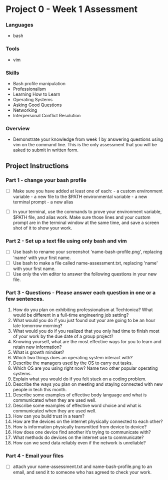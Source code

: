 # Project 0 - Week 1 Assessment

### Languages
- bash

### Tools
- vim

### Skills
- Bash profile manipulation
- Professionalism
- Learning How to Learn
- Operating Systems
- Asking Good Questions
- Networking
- Interpersonal Conflict Resolution

### Overview
- Demonstrate your knowledge from week 1 by answering questions using vim on the command line.  This is the only assessment that you will be asked to submit in written form.

## Project Instructions  

### Part 1 - change your bash profile
- [ ] Make sure you have added at least one of each: 
      - a custom environment variable
      - a new file to the $PATH environmental variable
      - a new terminal prompt
      - a new alias
- [ ] In your terminal, use the commands to prove your environment variable, $PATH file, and alias work.  Make sure those lines and your custom prompt are in the terminal window at the same time, and save a screen shot of it to show your work. 


### Part 2 - Set up a text file using only bash and vim
- [ ] Use bash to rename your screenshot 'name-bash-profile.png', replacing 'name' with your first name.
- [ ] Use bash to make a file called name-assessment.txt, replacing 'name' with your first name.
- [ ] Use only the vim editor to answer the following questions in your new file.

### Part 3 - Questions - Please answer each question in one or a few sentences.
1. How do you plan on exhibiting professionalism at Techtonica?  What would be different in a full-time engineering job setting?
1. What would you do if you just found out your are going to be an hour late tomorrow morning?
1. What would you do if you realized that you only had time to finish most of your work by the due date of a group project?
1. Knowing yourself, what are the most effective ways for you to learn and retain new information?
1. What is growth mindset?
1. Which two things does an operating system interact with?
1. Describe the managers used by the OS to carry out tasks.
1. Which OS are you using right now?  Name two other popular operating systems.
1. Explain what you would do if you felt stuck on a coding problem.
1. Describe the ways you plan on meeting and staying connected with new people in tech this month.
1. Describe some examples of effective body language and what is communicated when they are used well.
1. Describe some examples of effective word choice and what is communicated when they are used well.
1. How can you build trust in a team?
1. How are the devices on the internet physically connected to each other?
1. How is information physically transmitted from device to device?
1. How does one device find another it’s trying to communicate with?
1. What methods do devices on the internet use to communicate?
1. How can we send data reliably even if the network is unreliable?

### Part 4 - Email your files
- [ ] attach your name-assessment.txt and name-bash-profile.png to an email, and send it to someone who has agreed to check your work.

    
